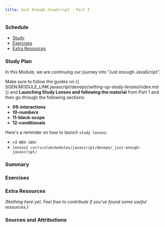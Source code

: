 ```yaml
---
title: Just Enough JavaScript - Part 3
---
```


### Schedule

  - [Study](#study-plan-NN)
  - [Exercises](#exercises-NN)
  - [Extra Resources](#extra-resources-NN)

### Study Plan

  In this Module, we are continuing our journey into "Just enough JavaScript".

  Make sure to follow the guides on {{ SGEN:MODULE_LINK:javascript/denepo/setting-up-study-lenses/index.md }} and **Launching Study Lenses and following the material** from Part 1 and then go through the following sections:
 
  - **09-interactions**
  - **10-numbers**
  - **11-block-scope**
  - **12-conditionals**

  Here's a reminder on how to launch `study lenses`:

  - `cd WDX-180/`
  - `lenses2 curriculum/modules/javascript/denepo/_just-enough-javascript/`

### Summary

### Exercises

  <!-- SGEN:META:PROGRESS:task=Explore the '09-interactions' section of 'Just Enough JavaScript' -->

  <!-- SGEN:META:PROGRESS:task=Explore the '10-numbers' section of 'Just Enough JavaScript' -->

  <!-- SGEN:META:PROGRESS:task=Explore the '11-block-scope' section of 'Just Enough JavaScript' -->

  <!-- SGEN:META:PROGRESS:task=Explore the '12-conditionals' section of 'Just Enough JavaScript' -->
  
### Extra Resources

  _(Nothing here yet. Feel free to contribute if you've found some useful resources.)_

### Sources and Attributions